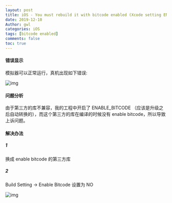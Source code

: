 ```yaml
---
layout: post
title: iOS - You must rebuild it with bitcode enabled (Xcode setting ENABLE_BITCODE), obtain an updated library from the vendor, or disable bitcode for this target.
date: 2019-12-10
Author: gwl
categories: iOS
tags: [bitcode enabled]
comments: false
toc: true
---
```



#### 错误显示

模拟器可以正常运行，真机出现如下错误:

![img](https://github.com/mouos/image-hosting-service/raw/master/images/2019-12-10-xcode-enable-bitcode-01.png)

#### 问题分析

由于第三方的库不兼容，我的工程中开启了 ENABLE_BITCODE （应该是升级之后自动转换的），而这个第三方的库在编译的时候没有 enable bitcode，所以导致上诉问题。

#### 解决办法

##### 1

换成 enable bitcode 的第三方库

##### 2 

Build Setting -> Enable Bitcode 设置为 NO

![img](https://github.com/mouos/image-hosting-service/raw/master/images/2019-12-10-xcode-enable-bitcode-02.png)
